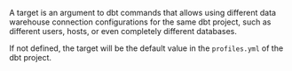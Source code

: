 A target is an argument to dbt commands that allows using different data warehouse connection configurations for the same dbt project, such as different users, hosts, or even completely different databases.

If not defined, the target will be the default value in the `profiles.yml` of the dbt project. 
